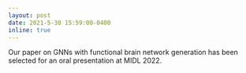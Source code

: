 ```yaml
---
layout: post
date: 2021-5-30 15:59:00-0400
inline: true
---
```

Our paper on GNNs with functional brain network generation has been selected for an oral presentation at MIDL 2022.